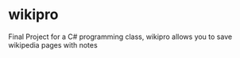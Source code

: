 # wikipro
Final Project for a C# programming class, wikipro allows you to save wikipedia pages with notes
